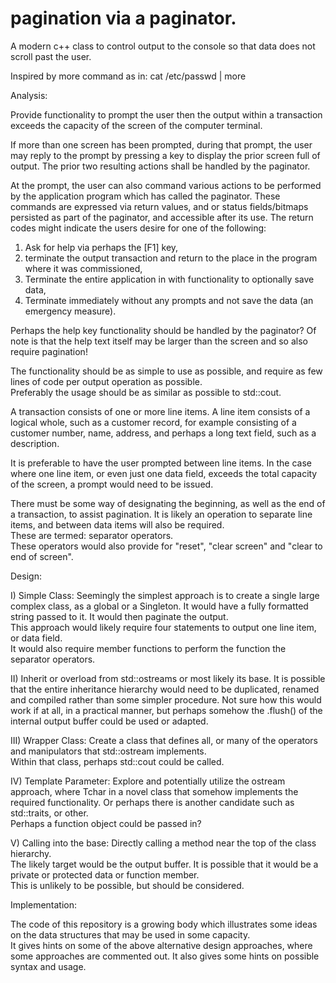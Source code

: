# pagination via a paginator.

A modern c++ class to control output to the console so that data does not scroll past the user.

Inspired by more command as in: cat /etc/passwd | more

Analysis:

Provide functionality to prompt the user then the output within a transaction exceeds the capacity of the screen of the computer terminal.

If more than one screen has been prompted, during that prompt, 
the user may reply to the prompt by pressing a key to display the prior screen full of output. The prior two resulting actions shall be handled by the paginator.

At the prompt, the user can also command various actions to be performed by the application program which has called the paginator.  These commands are expressed via return values, and or status fields/bitmaps persisted as part of the paginator, and accessible after its use.  The return codes might indicate the users desire for one of the following: 
1) Ask for help via perhaps the [F1] key, 
2) terminate the output transaction and return to the place in the program where it was commissioned, 
3) Terminate the entire application in with functionality to optionally save data, 
4) Terminate immediately without any prompts and not save the data (an emergency measure).  

Perhaps the help key functionality should be handled by the paginator?  Of note is that the help text itself may be larger than the screen and so also require pagination!

The functionality should be as simple to use as possible, and require as few lines of code per output operation as possible.  
Preferably the usage should be as similar as possible to std::cout.

A transaction consists of one or more line items.  A line item consists of a logical whole, such as a customer record, 
for example consisting of a customer number, name, address, and perhaps a long text field, such as a description.

It is preferable to have the user prompted between line items.  In the case where one line item, or even just one data field, 
exceeds the total capacity of the screen, a prompt would need to be issued.

There must be some way of designating the beginning, as well as the end of a transaction, to assist pagination.
It is likely an operation to separate line items, and between data items will also be required.  
These are termed: separator operators.  
These operators would also provide for "reset", "clear screen" and "clear to end of screen".

Design:

I) Simple Class: Seemingly the simplest approach is to create a single large complex class, as a global or a Singleton.
It would have a fully formatted string passed to it.  It would then paginate the output.  
This approach would likely require four statements to output one line item, or data field.  
It would also require member functions to perform the function the separator operators.

II) Inherit or overload from std::ostreams or most likely its base.  It is possible that the entire 
inheritance hierarchy would need to be duplicated, renamed and compiled rather than some simpler 
procedure.  Not sure how this would work if at all, in a practical manner, but perhaps 
somehow the .flush() of the internal output buffer could be used or adapted.

III) Wrapper Class: Create a class that defines all, or many of the operators and manipulators that std::ostream implements.  
Within that class, perhaps std::cout could be called.

IV) Template Parameter:  Explore and potentially utilize the ostream<Tchar> approach, where Tchar in a novel class that 
somehow implements the required functionality.  Or perhaps there is another candidate such as std::traits, or other.  
Perhaps a function object could be passed in?
  
V) Calling into the base: Directly calling a method near the top of the class hierarchy.  
The likely target would be the output buffer.
It is possible that it would be a private or protected data or function member.  
This is unlikely to be possible, but should be considered.

Implementation:

The code of this repository is a growing body which illustrates some ideas on the data structures that may be used in some capacity.  
It gives hints on some of the above alternative design approaches, 
where some approaches are commented out. It also gives some hints on possible syntax and usage.

